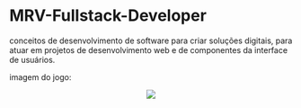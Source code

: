 # MRV-Fullstack-Developer

 conceitos de desenvolvimento de software para criar soluções digitais, para atuar em projetos de desenvolvimento web e de componentes da interface de usuários.


imagem do jogo:
<div align="center">
<img src="![tela do jogo](https://user-images.githubusercontent.com/62857760/150338423-c3c00c29-08e0-4a4d-9803-d068027ad793.jpg)
" eidth="700px">
</div>
